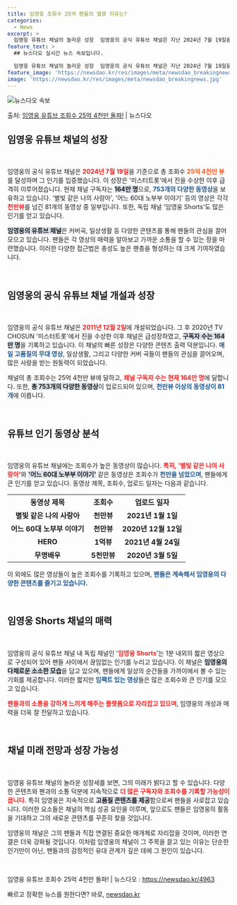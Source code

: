 ```yaml
---
title: 임영웅 조회수 25억 팬들의 열광 이유는?
categories:
  - News
excerpt: >
  임영웅 유튜브 채널의 놀라운 성장  임영웅의 공식 유튜브 채널은 지난 2024년 7월 19일을 기준으로 총 …
feature_text: >
  ## 뉴스다오 실시간 뉴스 속보입니다.

  임영웅 유튜브 채널의 놀라운 성장  임영웅의 공식 유튜브 채널은 지난 2024년 7월 19일을 기준으로 총 …
feature_image: 'https://newsdao.kr/res/images/meta/newsdao_breakingnews.jpg'
image: 'https://newsdao.kr/res/images/meta/newsdao_breakingnews.jpg'
---
```


![뉴스다오 속보](https://newsdao.kr/res/images/meta/newsdao_breakingnews.jpg)

<p>출처: <a href="https://newsdao.kr/4963" rel="dofollow">임영웅 유튜브 조회수 25억 4천만 돌파!</a> | 뉴스다오</p>

<h2 data-ke-size="size26">임영웅 유튜브 채널의 성장</h2>

<p data-ke-size="size16">&nbsp;</p>

임영웅의 공식 유튜브 채널은 <b><span style="color: #ee2323;">2024년 7월 19일</span></b>을 기준으로 총 조회수 <b><span style="color: #ff5722;">25억 4천만 뷰</span></b>를 달성하며 그 인기를 입증했습니다. 이 성장은 '미스터트롯'에서 진을 수상한 이후 급격히 이루어졌습니다. 현재 채널 구독자는 <b><span style="background-color: #21538527;">164만 명</span></b>으로, <b><span style="color: #1a5490;">753개의 다양한 동영상</span></b>을 보유하고 있습니다. '별빛 같은 나의 사랑아', '어느 60대 노부부 이야기' 등의 영상은 각각 <b><span style="color: #ee2323;">천만뷰</span></b>를 넘긴 81개의 동영상 중 일부입니다. 또한, 독립 채널 '임영웅 Shorts'도 많은 인기를 얻고 있습니다. 

<b><span style="background-color: #21538527;">임영웅의 유튜브 채널</span></b>은 커버곡, 일상생활 등 다양한 콘텐츠를 통해 팬들의 관심을 끌어모으고 있습니다. 팬들은 각 영상의 매력을 알아보고 가까운 소통을 할 수 있는 장을 마련했습니다. 이러한 다양한 접근법은 충성도 높은 팬층을 형성하는 데 크게 기여하였습니다.

<p data-ke-size="size16">&nbsp;</p>

<h2 data-ke-size="size26">임영웅의 공식 유튜브 채널 개설과 성장</h2>

<p data-ke-size="size16">&nbsp;</p>

임영웅의 공식 유튜브 채널은 <b><span style="color: #ee2323;">2011년 12월 2일</span></b>에 개설되었습니다. 그 후 2020년 TV CHOSUN '미스터트롯'에서 진을 수상한 이후 채널은 급성장하였고, <b><span style="background-color: #21538527;">구독자 수는 164만 명</span></b>을 기록하고 있습니다. 이 채널의 빠른 성장은 다양한 콘텐츠 출력 덕분입니다. <b><span style="color: #1a5490;">매일 고품질의 무대 영상</span></b>, 일상생활, 그리고 다양한 커버 곡들이 팬들의 관심을 끌어오며, 많은 사랑을 받는 원동력이 되었습니다.

채널의 총 조회수는 25억 4천만 뷰에 달하고, <b><span style="color: #ee2323;">채널 구독자 수는 현재 164만 명</span></b>에 달합니다. 또한, <b><span style="background-color: #21538527;">총 753개의 다양한 동영상</span></b>이 업로드되어 있으며, <b><span style="color: #1a5490;">천만뷰 이상의 동영상이 81개</span></b>에 이릅니다. 

<p data-ke-size="size16">&nbsp;</p>

<h2 data-ke-size="size26">유튜브 인기 동영상 분석</h2>

<p data-ke-size="size16">&nbsp;</p>

임영웅의 유튜브 채널에는 조회수가 높은 동영상이 많습니다. <b><span style="color: #ee2323;">특히, '별빛 같은 나의 사랑아'</span></b>와 <b><span style="background-color: #21538527;">'어느 60대 노부부 이야기'</span></b> 같은 동영상은 조회수가 <b><span style="color: #1a5490;">천만을 넘었으며</span></b>, 팬들에게 큰 인기를 얻고 있습니다. 동영상 제목, 조회수, 업로드 일자는 다음과 같습니다.

<table>
  <tr>
    <th style="text-align: center;">동영상 제목</th>
    <th style="text-align: center;">조회수</th>
    <th style="text-align: center;">업로드 일자</th>
  </tr>
  <tr>
    <td style="text-align: center;"><b>별빛 같은 나의 사랑아</b></td>
    <td style="text-align: center; height: 17px;"><b>천만뷰</b></td>
    <td style="text-align: center;"><b>2021년 1월 1일</b></td>
  </tr>
  <tr>
    <td style="text-align: center;"><b>어느 60대 노부부 이야기</b></td>
    <td style="text-align: center; height: 17px;"><b>천만뷰</b></td>
    <td style="text-align: center;"><b>2020년 12월 12일</b></td>
  </tr>
  <tr>
    <td style="text-align: center;"><b>HERO</b></td>
    <td style="text-align: center; height: 17px;"><b>1억뷰</b></td>
    <td style="text-align: center;"><b>2021년 4월 24일</b></td>
  </tr>
  <tr>
    <td style="text-align: center;"><b>무명배우</b></td>
    <td style="text-align: center; height: 17px;"><b>5천만뷰</b></td>
    <td style="text-align: center;"><b>2020년 3월 5일</b></td>
  </tr>
</table>

이 외에도 많은 영상들이 높은 조회수를 기록하고 있으며, <b><span style="color: #1a5490;">팬들은 계속해서 임영웅의 다양한 콘텐츠를 즐기고 있습니다.</span></b>

<p data-ke-size="size16">&nbsp;</p>

<h2 data-ke-size="size26">임영웅 Shorts 채널의 매력</h2>

<p data-ke-size="size16">&nbsp;</p>

임영웅의 공식 유튜브 채널 내 독립 채널인 '<b><span style="color: #ee2323;">임영웅 Shorts</span></b>'는 1분 내외의 짧은 영상으로 구성되어 있어 팬들 사이에서 끊임없는 인기를 누리고 있습니다. 이 채널은 <b><span style="background-color: #21538527;">임영웅의 다채로운 소소한 모습</span></b>을 담고 있으며, 팬들에게 일상의 순간들을 가까이에서 볼 수 있는 기회를 제공합니다. 이러한 짧지만 <b><span style="color: #1a5490;">임팩트 있는 영상</span></b>들은 많은 조회수와 큰 인기를 모으고 있습니다. 

<b><span style="color: #ee2323;">팬들과의 소통을 강하게 느끼게 해주는 플랫폼으로 자리잡고 있으며</span></b>, 임영웅의 개성과 매력을 더욱 잘 전달하고 있습니다.

<p data-ke-size="size16">&nbsp;</p>

<h2 data-ke-size="size26">채널 미래 전망과 성장 가능성</h2>

<p data-ke-size="size16">&nbsp;</p>

임영웅 유튜브 채널의 놀라운 성장세를 보면, 그의 미래가 밝다고 할 수 있습니다. 다양한 콘텐츠와 팬과의 소통 덕분에 지속적으로 <b><span style="color: #ee2323;">더 많은 구독자와 조회수를 기록할 가능성이 큽니다.</span></b> 특히 임영웅은 지속적으로 <b><span style="background-color: #21538527;">고품질 콘텐츠를 제공</span></b>함으로써 팬들을 사로잡고 있습니다. 이러한 요소들은 채널의 핵심 성공 요인을 이루며, 앞으로도 팬들은 임영웅의 활동을 기대하고 그의 새로운 콘텐츠를 꾸준히 찾을 것입니다. 

임영웅의 채널은 그의 팬들과 직접 연결된 중요한 매개체로 자리잡을 것이며, 이러한 연결은 더욱 강화될 것입니다. 이처럼 임영웅의 채널이 그 주목을 끌고 있는 이유는 단순한 인기만이 아닌, 팬들과의 감정적인 유대 관계가 깊은 데에 그 원인이 있습니다.

<p data-ke-size="size16">&nbsp;</p>

임영웅 유튜브 조회수 25억 4천만 돌파! | 뉴스다오  : https://newsdao.kr/4963 

빠르고 정확한 뉴스를 원한다면? 바로, <a href="https://newsdao.kr" rel="dofollow">newsdao.kr</a>


